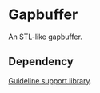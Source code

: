# Gapbuffer
An STL-like gapbuffer.

## Dependency
[Guideline support library](https://github.com/Microsoft/GSL).
